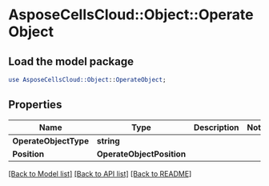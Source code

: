 # AsposeCellsCloud::Object::OperateObject 

## Load the model package
```perl
use AsposeCellsCloud::Object::OperateObject;
```

## Properties
Name | Type | Description | Notes
------------ | ------------- | ------------- | -------------
**OperateObjectType** | **string** |  |
**Position** | **OperateObjectPosition** |  |  

[[Back to Model list]](../README.md#documentation-for-models) [[Back to API list]](../README.md#documentation-for-api-endpoints) [[Back to README]](../README.md)

